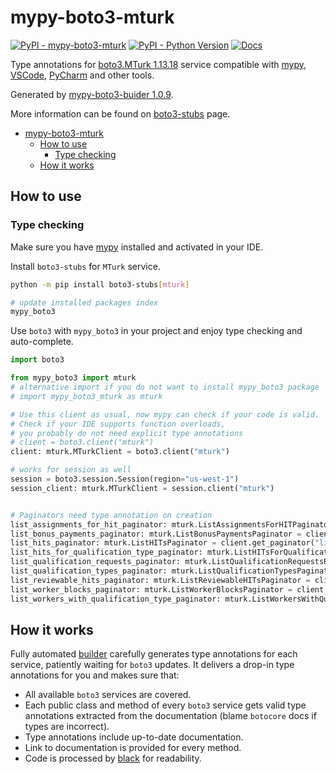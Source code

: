 # mypy-boto3-mturk

[![PyPI - mypy-boto3-mturk](https://img.shields.io/pypi/v/mypy-boto3-mturk.svg?color=blue)](https://pypi.org/project/mypy-boto3-mturk)
[![PyPI - Python Version](https://img.shields.io/pypi/pyversions/mypy-boto3-mturk.svg?color=blue)](https://pypi.org/project/mypy-boto3-mturk)
[![Docs](https://img.shields.io/readthedocs/mypy-boto3-builder.svg?color=blue)](https://mypy-boto3-builder.readthedocs.io/)

Type annotations for
[boto3.MTurk 1.13.18](https://boto3.amazonaws.com/v1/documentation/api/1.13.18/reference/services/mturk.html#MTurk) service
compatible with [mypy](https://github.com/python/mypy), [VSCode](https://code.visualstudio.com/),
[PyCharm](https://www.jetbrains.com/pycharm/) and other tools.

Generated by [mypy-boto3-buider 1.0.9](https://github.com/vemel/mypy_boto3_builder).

More information can be found on [boto3-stubs](https://pypi.org/project/boto3-stubs/) page.

- [mypy-boto3-mturk](#mypy-boto3-mturk)
  - [How to use](#how-to-use)
    - [Type checking](#type-checking)
  - [How it works](#how-it-works)

## How to use

### Type checking

Make sure you have [mypy](https://github.com/python/mypy) installed and activated in your IDE.

Install `boto3-stubs` for `MTurk` service.

```bash
python -m pip install boto3-stubs[mturk]

# update installed packages index
mypy_boto3
```

Use `boto3` with `mypy_boto3` in your project and enjoy type checking and auto-complete.

```python
import boto3

from mypy_boto3 import mturk
# alternative import if you do not want to install mypy_boto3 package
# import mypy_boto3_mturk as mturk

# Use this client as usual, now mypy can check if your code is valid.
# Check if your IDE supports function overloads,
# you probably do not need explicit type annotations
# client = boto3.client("mturk")
client: mturk.MTurkClient = boto3.client("mturk")

# works for session as well
session = boto3.session.Session(region="us-west-1")
session_client: mturk.MTurkClient = session.client("mturk")


# Paginators need type annotation on creation
list_assignments_for_hit_paginator: mturk.ListAssignmentsForHITPaginator = client.get_paginator("list_assignments_for_hit")
list_bonus_payments_paginator: mturk.ListBonusPaymentsPaginator = client.get_paginator("list_bonus_payments")
list_hits_paginator: mturk.ListHITsPaginator = client.get_paginator("list_hits")
list_hits_for_qualification_type_paginator: mturk.ListHITsForQualificationTypePaginator = client.get_paginator("list_hits_for_qualification_type")
list_qualification_requests_paginator: mturk.ListQualificationRequestsPaginator = client.get_paginator("list_qualification_requests")
list_qualification_types_paginator: mturk.ListQualificationTypesPaginator = client.get_paginator("list_qualification_types")
list_reviewable_hits_paginator: mturk.ListReviewableHITsPaginator = client.get_paginator("list_reviewable_hits")
list_worker_blocks_paginator: mturk.ListWorkerBlocksPaginator = client.get_paginator("list_worker_blocks")
list_workers_with_qualification_type_paginator: mturk.ListWorkersWithQualificationTypePaginator = client.get_paginator("list_workers_with_qualification_type")
```

## How it works

Fully automated [builder](https://github.com/vemel/mypy_boto3_builder) carefully generates
type annotations for each service, patiently waiting for `boto3` updates. It delivers
a drop-in type annotations for you and makes sure that:

- All available `boto3` services are covered.
- Each public class and method of every `boto3` service gets valid type annotations
  extracted from the documentation (blame `botocore` docs if types are incorrect).
- Type annotations include up-to-date documentation.
- Link to documentation is provided for every method.
- Code is processed by [black](https://github.com/psf/black) for readability.